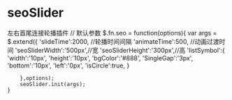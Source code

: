 # seoSlider
左右首尾连接轮播插件
// 默认参数
    $.fn.seo = function(options){
		var args = $.extend({
            'slideTime':2000, //轮播时间间隔
            'animateTime':500, //动画过渡时间
            'seoSliderWidth':'500px',//宽
            'seoSliderHeight':'300px',//高
            'listSymbol':{
                'width':'10px',
                'height':'10px',
                'bgColor':'#888',
                'SingleGap':'3px',
                'bottom':'10px',
                'left':'0px',
                'isCircle':true,
            }

        },options);
		seoSlider.init(args);
	}
